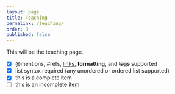```yaml
---
layout: page
title: Teaching
permalink: /teaching/
order: 3
published: false
---
```


This will be the teaching page.

- [x] @mentions, #refs, [links](), **formatting**, and <del>tags</del> supported
- [x] list syntax required (any unordered or ordered list supported)
- [x] this is a complete item
- [ ] this is an incomplete item

